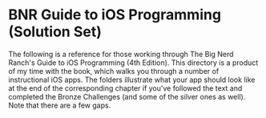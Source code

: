 BNR Guide to iOS Programming (Solution Set)
===========================================

The following is a reference for those working through The Big Nerd Ranch's Guide to
iOS Programming (4th Edition). This directory is a product of my time with the book,
which walks you through a number of instructional iOS apps. The folders illustrate
what your app should look like at the end of the corresponding chapter if you've
followed the text and completed the Bronze Challenges (and some of the silver ones
as well). Note that there are a few gaps.
